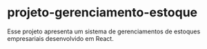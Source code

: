 # projeto-gerenciamento-estoque
 Esse projeto apresenta um sistema de gerenciamentos de estoques empresariais desenvolvido em React.
